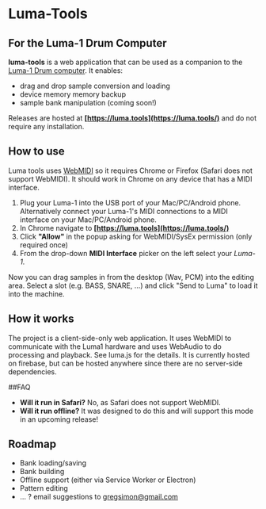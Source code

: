 # Luma-Tools
## For the Luma-1 Drum Computer

**luma-tools** is a web application that can be used as a companion to the [Luma-1 Drum computer](https://github.com/joebritt/luma1). It enables:
- drag and drop sample conversion and loading
- device memory memory backup
- sample bank manipulation (coming soon!)

Releases are hosted at **[https://luma.tools](https://luma.tools/)** and do not require any installation.

## How to use
Luma tools uses [WebMIDI](https://developer.mozilla.org/en-US/docs/Web/API/Web_MIDI_API) so it requires Chrome or Firefox (Safari does not support WebMIDI). It should work in Chrome on any device that has a MIDI interface.

1. Plug your Luma-1 into the USB port of your Mac/PC/Android phone. Alternatively connect your Luma-1's MIDI connections to a MIDI interface on your Mac/PC/Android phone.
2. In Chrome navigate to **[https://luma.tools](https://luma.tools/)**
3. Click **"Allow"** in the popup asking for WebMIDI/SysEx permission (only required once)
4. From the drop-down **MIDI Interface** picker on the left select your *Luma-1.*

Now you can drag samples in from the desktop (Wav, PCM) into the editing area. Select a slot (e.g. BASS, SNARE, ...) and click "Send to Luma" to load it into the machine.

## How it works
The project is a client-side-only web application. It uses WebMIDI to communicate with the 
Luma1 hardware and uses WebAudio to do processing and playback. See luma.js for the details. It
is currently hosted on firebase, but can be hosted anywhere since there are no server-side 
dependencies.

##FAQ
- **Will it run in Safari?** No, as Safari does not support WebMIDI.
- **Will it run offline?** It was designed to do this and will support this mode in an upcoming release!

## Roadmap
- Bank loading/saving
- Bank building
- Offline support (either via Service Worker or Electron)
- Pattern editing
- ... ? email suggestions to [gregsimon@gmail.com](mailto:gregsimon@gmail.com)
